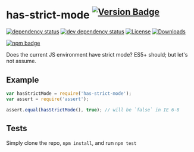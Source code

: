 # has-strict-mode <sup>[![Version Badge][2]][1]</sup>

[![dependency status][5]][6]
[![dev dependency status][7]][8]
[![License][license-image]][license-url]
[![Downloads][downloads-image]][downloads-url]

[![npm badge][11]][1]

Does the current JS environment have strict mode? ES5+ should; but let's not assume.

## Example

```js
var hasStrictMode = require('has-strict-mode');
var assert = require('assert');

assert.equal(hasStrictMode(), true); // will be `false` in IE 6-8
```

## Tests
Simply clone the repo, `npm install`, and run `npm test`

[1]: https://npmjs.org/package/has-strict-mode
[2]: https://versionbadg.es/inspect-js/has-strict-mode.svg
[5]: https://david-dm.org/inspect-js/has-strict-mode.svg
[6]: https://david-dm.org/inspect-js/has-strict-mode
[7]: https://david-dm.org/inspect-js/has-strict-mode/dev-status.svg
[8]: https://david-dm.org/inspect-js/has-strict-mode#info=devDependencies
[11]: https://nodei.co/npm/has-strict-mode.png?downloads=true&stars=true
[license-image]: https://img.shields.io/npm/l/has-strict-mode.svg
[license-url]: LICENSE
[downloads-image]: https://img.shields.io/npm/dm/has-strict-mode.svg
[downloads-url]: https://npm-stat.com/charts.html?package=has-strict-mode

